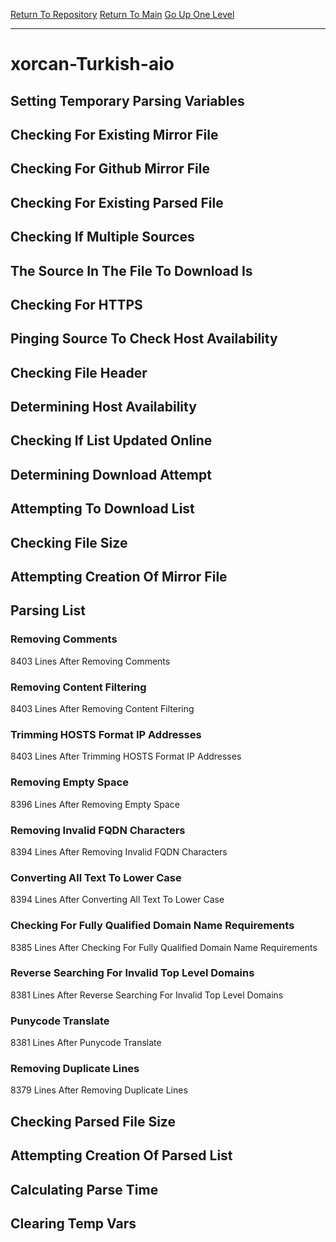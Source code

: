 [Return To Repository](https://github.com/deathbybandaid/piholeparser/)
[Return To Main](https://github.com/deathbybandaid/piholeparser/blob/master/RecentRunLogs/Mainlog.md)
[Go Up One Level](https://github.com/deathbybandaid/piholeparser/blob/master/RecentRunLogs/TopLevelScripts/30-Processing-External-Blacklists.md)
____________________________________
# xorcan-Turkish-aio
## Setting Temporary Parsing Variables
## Checking For Existing Mirror File
## Checking For Github Mirror File
## Checking For Existing Parsed File
## Checking If Multiple Sources
## The Source In The File To Download Is
## Checking For HTTPS
## Pinging Source To Check Host Availability
## Checking File Header
## Determining Host Availability
## Checking If List Updated Online
## Determining Download Attempt
## Attempting To Download List
## Checking File Size
## Attempting Creation Of Mirror File
## Parsing List
### Removing Comments
8403 Lines After Removing Comments
### Removing Content Filtering
8403 Lines After Removing Content Filtering
### Trimming HOSTS Format IP Addresses
8403 Lines After Trimming HOSTS Format IP Addresses
### Removing Empty Space
8396 Lines After Removing Empty Space
### Removing Invalid FQDN Characters
8394 Lines After Removing Invalid FQDN Characters
### Converting All Text To Lower Case
8394 Lines After Converting All Text To Lower Case
### Checking For Fully Qualified Domain Name Requirements
8385 Lines After Checking For Fully Qualified Domain Name Requirements
### Reverse Searching For Invalid Top Level Domains
8381 Lines After Reverse Searching For Invalid Top Level Domains
### Punycode Translate
8381 Lines After Punycode Translate
### Removing Duplicate Lines
8379 Lines After Removing Duplicate Lines
## Checking Parsed File Size
## Attempting Creation Of Parsed List
## Calculating Parse Time
## Clearing Temp Vars
